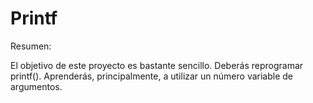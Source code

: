 # Printf

Resumen:

El objetivo de este proyecto es bastante sencillo. Deberás reprogramar printf().
Aprenderás, principalmente, a utilizar un número variable de argumentos.
